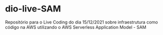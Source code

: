 # dio-live-SAM
Repositório para o Live Coding do dia 15/12/2021 sobre infraestrutura como código na AWS utilizando o AWS Serverless Application Model - SAM
